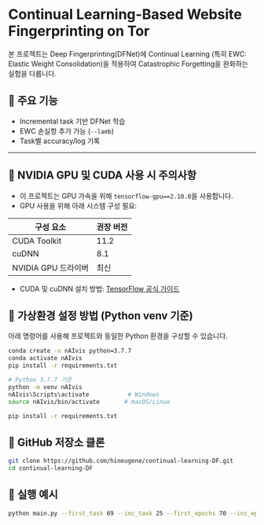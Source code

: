 # Continual Learning-Based Website Fingerprinting on Tor

본 프로젝트는 Deep Fingerprinting(DFNet)에 Continual Learning (특히 EWC: Elastic Weight Consolidation)을 적용하여 Catastrophic Forgetting을 완화하는 실험을 다룹니다.

## 📌 주요 기능
- Incremental task 기반 DFNet 학습
- EWC 손실항 추가 가능 (`--lamb`)
- Task별 accuracy/log 기록

---

## 📌 NVIDIA GPU 및 CUDA 사용 시 주의사항

- 이 프로젝트는 GPU 가속을 위해 `tensorflow-gpu==2.10.0`을 사용합니다.
- GPU 사용을 위해 아래 시스템 구성 필요:

| 구성 요소 | 권장 버전 |
|-----------|-----------|
| CUDA Toolkit | 11.2 |
| cuDNN | 8.1 |
| NVIDIA GPU 드라이버 | 최신 |

- CUDA 및 cuDNN 설치 방법: [TensorFlow 공식 가이드](https://www.tensorflow.org/install/gpu)


## 📌 가상환경 설정 방법 (Python venv 기준)

아래 명령어를 사용해 프로젝트와 동일한 Python 환경을 구성할 수 있습니다.

```bash
conda create -n nAIvis python=3.7.7
conda activate nAIvis
pip install -r requirements.txt
```

```bash
# Python 3.7.7 기준
python -m venv nAIvis
nAIvis\Scripts\activate           # Windows
source nAIvis/bin/activate       # macOS/Linux

pip install -r requirements.txt
```

## 📌 GitHub 저장소 클론
```bash
git clone https://github.com/hineugene/continual-learning-DF.git
cd continual-learning-DF
```

## 📌 실행 예시

```bash
python main.py --first_task 69 --inc_task 25 --first_epochs 70 --inc_epochs 20 --lamb 10000
```
